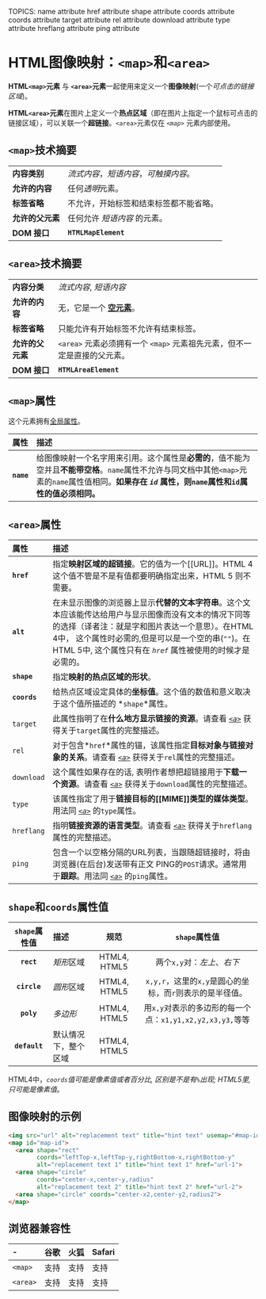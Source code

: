 TOPICS: <map>
        <area>
        <map> name attribute
        <area> href attribute
        <area> shape attribute
        <area> coords attribute
        <area> coords attribute
        <area> target attribute
        <area> rel attribute
        <area> download attribute
        <area> type attribute
        <area> hreflang attribute
        <area> ping attribute

# HTML图像映射：`<map>`和`<area>`

**HTML`<map>`元素** 与 **`<area>`元素**一起使用来定义一个**图像映射**(一个*可点击的链接区域*)。

**HTML`<area>`元素**在图片上定义一个**热点区域**（即在图片上指定一个鼠标可点击的链接区域），可以关联一个**超链接**。`<area>`元素仅在 *`<map>`* 元素内部使用。

## `<map>`技术摘要

|  |  |
| :-- | :-- |
| **内容类别** | *流式内容*，*短语内容*，*可触摸内容*。|
| **允许的内容** | 任何*透明*元素。|
| **标签省略** | 不允许，开始标签和结束标签都不能省略。|
| **允许的父元素** | 任何允许 *短语内容* 的元素。|
| **DOM 接口** | **`HTMLMapElement`** |

## `<area>`技术摘要

|  |  |
| :-- | :-- |
| **内容分类** | *流式内容*, *短语内容* |
| **允许的内容** | 无，它是一个 **[空元素](/zh-hans/webfrontend/empty_element)**。|
| **标签省略** | 只能允许有开始标签不允许有结束标签。|
| **允许的父元素** | `<area>` 元素必须拥有一个 `<map>` 元素祖先元素，但不一定是直接的父元素。|
| **DOM 接口** | **`HTMLAreaElement`** |

## `<map>`属性

这个元素拥有[全局属性](/zh-hans/webfrontend/HTML_Global_Attributes)。

| 属性 | 描述 |
| :-- | :-- |
| **`name`** | 给图像映射一个名字用来引用。这个属性是**必需的**，值不能为空并且**不能带空格**。`name`属性不允许与同文档中其他`<map>`元素的`name`属性值相同。**如果存在 *`id`* 属性，则`name`属性和`id`属性的值必须相同。** |

## `<area>`属性

| 属性 | 描述 |
| :-- | :-- |
| **`href`** | 指定**映射区域的超链接**。它的值为一个[[URL]]。HTML 4这个值不管是不是有值都要明确指定出来，HTML 5 则不需要。|
| **`alt`** | 在未显示图像的浏览器上显示**代替的文本字符串**。这个文本应该能传达给用户与显示图像而没有文本的情况下同等的选择（译者注：就是字和图片表达一个意思）。在HTML 4中， 这个属性时必需的,但是可以是一个空的串(`""`)。在 HTML 5中, 这个属性只有在 *`href`* 属性被使用的时候才是必需的。|
| **`shape`** | 指定**映射的热点区域的形状**。|
| **`coords`** | 给热点区域设定具体的**坐标值**。这个值的数值和意义取决于这个值所描述的 *`shape`*属性。|
| `target` | 此属性指明了在**什么地方显示链接的资源**。请查看 *[`<a>`](/zh-hans/webfrontend/<a>)* 获得关于`target`属性的完整描述。|
| `rel` | 对于包含*`href`*属性的锚，该属性指定**目标对象与链接对象的关系**。请查看 *[`<a>`](/zh-hans/webfrontend/<a>)* 获得关于`rel`属性的完整描述。|
| `download` | 这个属性如果存在的话, 表明作者想把超链接用于**下载一个资源**。请查看 *[`<a>`](/zh-hans/webfrontend/<a>)* 获得关于`download`属性的完整描述。 |
| `type` | 该属性指定了用于**链接目标的[[MIME]]类型的媒体类型**。用法同 *[`<a>`](/zh-hans/webfrontend/<a>)* 的`type`属性。|
| `hreflang` | 指明**链接资源的语言类型**。请查看 *[`<a>`](/zh-hans/webfrontend/<a>)* 获得关于`hreflang`属性的完整描述。 |
| `ping` | 包含一个以空格分隔的URL列表，当跟随超链接时，将由浏览器(在后台)发送带有正文 PING的`POST`请求。通常用于**跟踪**。用法同 *[`<a>`](/zh-hans/webfrontend/<a>)* 的`ping`属性。 |

## `shape`和`coords`属性值

| `shape`属性值 | 描述 | 规范 | `shape`属性值 |
| :--: | :-- | :--: | :--: |
| **`rect`** | *矩形*区域 | HTML4, HTML5 | 两个`x,y`对：*左上*、*右下* |
| **`circle`** | *圆形*区域 | HTML4, HTML5 | `x,y,r`，这里的`x,y`是圆心的坐标，而`r`则表示的是半径值。|
| **`poly`** | *多边形* | HTML4, HTML5 | 用`x,y`对表示的多边形的每一个点：`x1,y1,x2,y2,x3,y3,`等等 |
| **`default`** | 默认情况下，整个区域 | HTML4, HTML5 |

HTML4中，*`coords`*值可能是像素值或者百分比, 区别是不是有`%`出现; HTML5里, 只可能是*像素值*。

## 图像映射的示例

```html
<img src="url" alt="replacement text" title="hint text" usemap="#map-id">
<map id="map-id">
  <area shape="rect"
        coords="leftTop-x,leftTop-y,rightBottom-x,rightBottom-y"
        alt="replacement text 1" title="hint text 1" href="url-1">
  <area shape="circle"
        coords="center-x,center-y,radius"
        alt="replacement text 2" title="hint text 2" href="url-2">
  <area shape="circle" coords="center-x2,center-y2,radius2">
</map>
```

## 浏览器兼容性

| - | 谷歌 | 火狐 | Safari |
| :--- | :--- | :--- | :--- |
| `<map>` | 支持 | 支持 | 支持 |
| `<area>` | 支持 | 支持 | 支持 |
